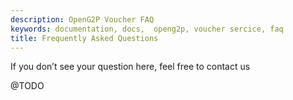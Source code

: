 ```yaml
---
description: OpenG2P Voucher FAQ
keywords: documentation, docs,  openg2p, voucher sercice, faq
title: Frequently Asked Questions
---
```


If you don’t see your question here, feel free to contact us

@TODO

